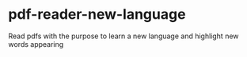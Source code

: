 # pdf-reader-new-language
Read pdfs with the purpose to learn a new language and highlight new words appearing
